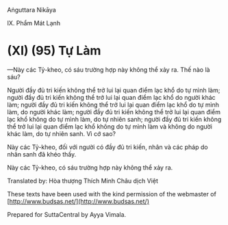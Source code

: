  

Aṅguttara Nikāya

IX. Phẩm Mát Lạnh

# (XI) (95) Tự Làm

—Này các Tỷ-kheo, có sáu trường hợp này không thể xảy ra. Thế nào là sáu?

Người đầy đủ tri kiến không thể trở lui lại quan điểm lạc khổ do tự mình làm; người đầy đủ tri kiến không thể trở lui lại quan điểm lạc khổ do người khác làm; người đầy đủ tri kiến không thể trở lui lại quan điểm lạc khổ do tự mình làm, do người khác làm; người đầy đủ tri kiến không thể trở lui lại quan điểm lạc khổ không do tự mình làm, do tự nhiên sanh; người đầy đủ tri kiến không thể trở lui lại quan điểm lạc khổ không do tự mình làm và không do người khác làm, do tự nhiên sanh. Vì cớ sao?

Này các Tỷ-kheo, đối với người có đầy đủ tri kiến, nhân và các pháp do nhân sanh đã khéo thấy.

Này các Tỷ-kheo, có sáu trường hợp này không thể xảy ra.

Translated by: Hòa thượng Thích Minh Châu dịch Việt

These texts have been used with the kind permission of the webmaster of [http://www.budsas.net/](http://www.budsas.net/)

Prepared for SuttaCentral by Ayya Vimala.